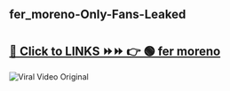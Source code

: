 
 ## fer_moreno-Only-Fans-Leaked

# <h2><a href="https://clipsfans.com/fer_moreno&ref=git">🔗 Click to LINKS ⏩⏩ 👉 🟢 fer moreno </a></h2>

<a href="https://clipsfans.com/fer_moreno&ref=git" rel="nofollow" data-target="animated-image.originalLink"><img src="https://i.ibb.co.com/xMMVF88/686577567.gif" alt="Viral Video Original" style="max-width: 100%; display: inline-block;" data-target="animated-image.originalImage"></a>
